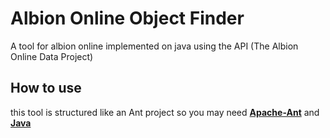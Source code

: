 # Albion Online Object Finder
A tool for albion online implemented on java using the API (The Albion Online Data Project)

## How to use
this tool is structured like an Ant project so you may need [**Apache-Ant**](https://ant.apache.org/bindownload.cgi) and [**Java**](https://www.java.com/en/)
